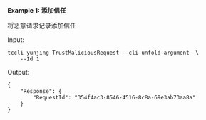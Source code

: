 **Example 1: 添加信任**

将恶意请求记录添加信任

Input: 

```
tccli yunjing TrustMaliciousRequest --cli-unfold-argument  \
    --Id 1
```

Output: 
```
{
    "Response": {
        "RequestId": "354f4ac3-8546-4516-8c8a-69e3ab73aa8a"
    }
}
```

